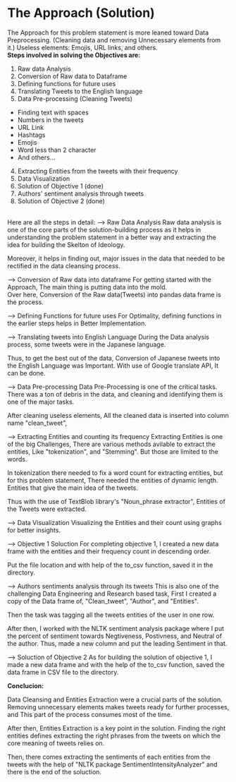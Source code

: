 # The Approach (Solution)
The Approach for this problem statement is more leaned toward Data Preprocessing. (Cleaning data and removing Unnecessary elements from it.)
Useless elements: Emojis, URL links, and others.
\
**Steps involved in solving the Objectives are:**
1.  Raw data Analysis
2.  Conversion of Raw data to Dataframe
2.  Defining functions for future uses
4.  Translating Tweets to the English language
3.  Data Pre-processing (Cleaning Tweets)
  * Finding text with spaces
  * Numbers in the tweets
  * URL Link
  * Hashtags
  * Emojis
  * Word less than 2 character
  *  And others...

4.  Extracting Entities from the tweets with their frequency
5.  Data Visualization
7.  Solution of Objective 1 (done)
8. Authors' sentiment analysis through tweets
10. Solution of Objective 2 (done)

\
Here are all the steps in detail:
--> Raw Data Analysis
Raw data analysis is one of the core parts of the solution-building process as it helps in understanding the problem statement in a better way and extracting the idea for building the Skelton of Ideology.

Moreover, it helps in finding out, major issues in the data that needed to be rectified in the data cleansing process.

--> Conversion of Raw data into dataframe
For getting started with the Approach, The main thing is putting data into the mold.\
Over here,
Conversion of the Raw data(Tweets) into pandas data frame is the process.

-->  Defining Functions for future uses
For Optimality, defining functions in the earlier steps helps in Better Implementation.

--> Translating tweets into English Language
During the Data analysis process, some tweets were in the Japanese language.

Thus, to get the best out of the data, Conversion of Japanese tweets into the English Language was Important.
With use of Google translate API, It can be done.

--> Data Pre-processing
Data Pre-Processing is one of the critical tasks. There was a ton of debris in the data, and cleaning and identifying them is one of the major tasks.

After cleaning useless elements, All the cleaned data is inserted into column name "clean_tweet", 

--> Extracting Entities and counting its frequency
Extracting Entities is one of the big Challenges, There are various methods avilable to extract the entities, Like "tokenization", and "Stemming". But those are limited to the words.

In tokenization there needed to fix a word count for extracting entities, but for this problem statement, There needed the entities of dynamic length. 
Entities that give the main idea of the tweets.

Thus with the use of TextBlob library's  "Noun_phrase extractor", Entities of the Tweets were extracted.

--> Data Visualization
Visualizing the Entities and their count using graphs for better insights.

 --> Objective 1 Soluction
For completing objective 1, I created a new data frame with the entities and their frequency count in descending order.

Put the file location and with help of the to_csv function, saved it in the directory.

--> Authors sentiments analysis through its tweets
This is also one of the challenging Data Engineering and Research based task,
First I created a copy of the Data frame of, "Clean_tweet", "Author", and "Entities".

Then the task was tagging all the tweets entities of the user in one row.

After then, I worked with the NLTK sentiment analysis package where I put the percent of sentiment towards Negtiveness, Postivness, and Neutral of the author.
Thus, made a new column and put the leading Sentiment in that.

--> Soluction of Objective 2
As for building the solution of objective 1, I made a new data frame and with the help of the to_csv function, saved the data frame in CSV file to the directory.


**Conclucion:**

Data Cleansing and Entities Extraction were a crucial parts of the solution. Removing unnecessary elements makes tweets ready for further processes, and This part of the process consumes most of the time.

After then, Entities Extraction is a key point in the solution. Finding the right entities defines extracting the right phrases from the tweets on which the core meaning of tweets relies on.

Then, there comes extracting the sentiments of each entities from the tweets with the help of "NLTK package SentimentIntensityAnalyzer" and there is the end of the soluction.







